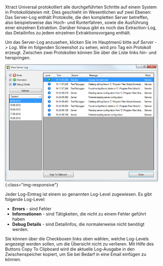 Xtract Universal protokolliert alle durchgeführten Schritte auf einem System in Protokolldateien mit. Dies geschieht im Wesentlichen auf zwei Ebenen: Das Server-Log enthält Protokolle, die den kompletten Server betreffen, also beispielsweise das Hoch- und Runterfahren, sowie die Ausführung einer einzelnen Extraktion. Darüber hinaus gibt es noch das Extraction-Log, das Detailinfos zu jedem einzelnen Extraktionsvorgang enthält. 

Um das Server-Log anzusehen, klicken Sie im Hauptmenü bitte auf *Server -> Log*. Wie im folgenden Screenshot zu sehen, wird pro Tag ein Protokoll erzeugt. Zwischen zwei Protokollen können Sie über die Liste links hin- und herspringen. 

![View-Server-Log](/img/content/View-Server-Log.jpg){:class="img-responsive"}

Jeder Log-Eintrag ist einem so genannten Log-Level zugewiesen. Es gibt folgende Log-Level:

- **Errors** - sind Fehler
- **Informationen** - sind Tätigkeiten, die nicht zu einem Fehler geführt haben
- **Debug Details** - sind Detailinfos, die normalerweise nicht benötigt werden.

Sie können über die Checkboxen links oben wählen, welche Log-Levels angezeigt werden sollen, um die Übersicht nicht zu verlieren. Mit Hilfe des Buttons Copy To Clipboard wird die aktuelle Log-Ausgabe in den Zwischenspeicher kopiert, um Sie bei Bedarf in eine Email einfügen zu können.
